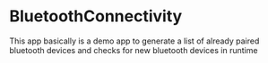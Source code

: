 # BluetoothConnectivity
This app basically is a demo app to generate a list of already paired bluetooth devices and checks for new bluetooth devices in runtime
